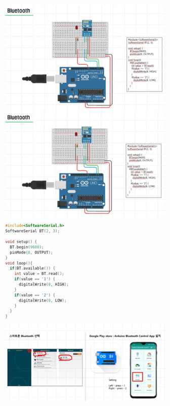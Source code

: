 ![](./IMAGES/z01.png)
![](./IMAGES/z02.png)

```C
#include<SoftwareSerial.h>
SoftwareSerial BT(2, 3);

void setup() {
  BT.begin(9600);
  pinMode(8, OUTPUT);
}
void loop(){
  if(BT.available()) {
    int value = BT.read();
    if(value == '1') {
      digitalWrite(8, HIGH);
    }
    if(value == '2') {
      digitalWrite(8, LOW);
    }
  }
}
```

![](./IMAGES/z03.png)
